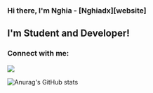 ### Hi there, I'm Nghia - [Nghiadx][website] 

## I'm Student and Developer!

### Connect with me: 
[<img src="https://img.shields.io/badge/-1877F2?style=for-the-badge&logo=facebook&logoColor=white" />](https://www.facebook.com/profile.php?id=100020401263979)

![Anurag's GitHub stats](https://github-readme-stats.vercel.app/api?username=nguyenhieunghia2001&show_icons=true&theme=radical)

